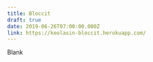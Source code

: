 ```yaml
---
title: Bloccit
draft: true
date: 2019-06-26T07:00:00.000Z
link: https://keolasin-bloccit.herokuapp.com/
---
```

Blank